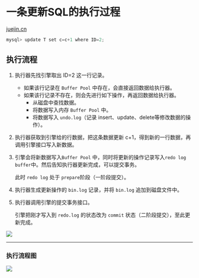 # 一条更新SQL的执行过程

[juejin.cn](https://juejin.cn/post/6920076107609800711#heading-9)

```java
mysql> update T set c=c+1 where ID=2;
```

## 执行流程

1. 执行器先找引擎取出 ID=2 这一行记录。
    - 如果该行记录在 `Buffer Pool` 中存在，会直接返回数据给执行器。
    - 如果该行记录不存在，则会先进行如下操作，再返回数据给执行器。
        - 从磁盘中查找数据。
        - 将数据写入内存 `Buffer Pool` 中。
        - 将数据写入 `undo.log`（记录 insert、update、delete等修改数据的操作）。
2. 执行器获取到引擎给的行数据，把这条数据更新 c+1，得到新的一行数据，再调用引擎接口写入新数据。
3. 引擎会将新数据写入`Buffer Pool` 中，同时将更新的操作记录写入`redo log buffer`中。然后告知执行器更新完成，可以提交事务。
   
    此时 `redo log` 处于 `prepare`阶段（一阶段提交）。
    
4. 执行器生成更新操作的 `bin.log` 记录，并将 `bin.log` 追加到磁盘文件中。
5. 执行器调用引擎的提交事务接口。
   
    引擎把刚才写入到 `redo.log` 的状态改为 `commit` 状态（二阶段提交），至此更新完成。
    

![](https://s2.loli.net/2025/06/13/B7FTunfIVkCcdjR.png)

---

### 执行流程图

![](https://s2.loli.net/2025/06/13/jsGzBW5hlZyrfPU.png)